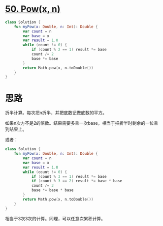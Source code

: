 # [50. Pow(x, n)](https://leetcode-cn.com/problems/powx-n/)

```kotlin
class Solution {
    fun myPow(x: Double, n: Int): Double {
        var count = n
        var base = x
        var result = 1.0
        while (count != 0) {
            if (count % 2 == 1) result *= base
            count /= 2
            base *= base
        }
        return Math.pow(x, n.toDouble())
    }
}
```

# 思路

折半计算。每次把n折半，并把底数记做底数的平方。

如果n次方不是2的倍数。结果需要多乘一次base，相当于把折半时剩余的一位乘到结果上。

或者：

```kotlin
class Solution {
    fun myPow(x: Double, n: Int): Double {
        var count = n
        var base = x
        var result = 1.0
        while (count != 0) {
            if (count % 3 == 1) result *= base
            if (count % 3 == 2) result *= base * base
            count /= 3
            base *= base * base
        }
        return Math.pow(x, n.toDouble())
    }
}
```

相当于3次3次的计算。同理，可以任意次累积计算。